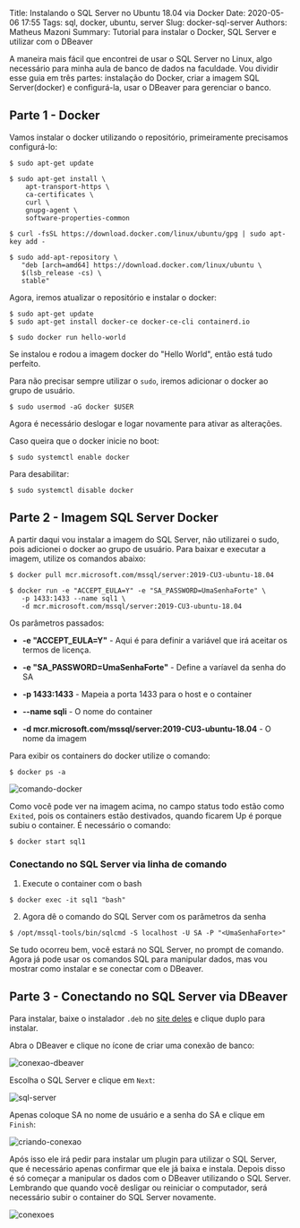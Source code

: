 Title: Instalando o SQL Server no Ubuntu 18.04 via Docker
Date: 2020-05-06 17:55
Tags: sql, docker, ubuntu, server 
Slug: docker-sql-server
Authors: Matheus Mazoni 
Summary: Tutorial para instalar o Docker, SQL Server e utilizar com o DBeaver

A maneira mais fácil que encontrei de usar o SQL Server no Linux, algo necessário para minha aula de banco de dados na faculdade. Vou dividir esse guia em três partes: instalação do Docker, criar a imagem SQL Server(docker)  e configurá-la, usar o DBeaver para gerenciar o banco.

## Parte 1 - Docker

Vamos instalar o docker utilizando o repositório, primeiramente precisamos configurá-lo:

```
$ sudo apt-get update

$ sudo apt-get install \
    apt-transport-https \
    ca-certificates \
    curl \
    gnupg-agent \
    software-properties-common

$ curl -fsSL https://download.docker.com/linux/ubuntu/gpg | sudo apt-key add -

$ sudo add-apt-repository \
   "deb [arch=amd64] https://download.docker.com/linux/ubuntu \
   $(lsb_release -cs) \
   stable"
```

Agora, iremos atualizar o repositório e instalar o docker:

```
$ sudo apt-get update
$ sudo apt-get install docker-ce docker-ce-cli containerd.io

$ sudo docker run hello-world
```
Se instalou e rodou a imagem docker do "Hello World", então está tudo perfeito. 

Para não precisar sempre utilizar o `sudo`, iremos adicionar o docker ao grupo de usuário.

```
$ sudo usermod -aG docker $USER
```
 
Agora é necessário deslogar e logar novamente para ativar as alterações.

Caso queira que o docker inicie no boot:

```
$ sudo systemctl enable docker
```

Para desabilitar:

```
$ sudo systemctl disable docker
```

## Parte 2 - Imagem SQL Server Docker

A partir daqui vou instalar a imagem do SQL Server, não utilizarei o sudo, pois adicionei o docker ao grupo de usuário. Para baixar e executar a imagem, utilize os comandos abaixo:

```
$ docker pull mcr.microsoft.com/mssql/server:2019-CU3-ubuntu-18.04

$ docker run -e "ACCEPT_EULA=Y" -e "SA_PASSWORD=UmaSenhaForte" \
   -p 1433:1433 --name sql1 \
   -d mcr.microsoft.com/mssql/server:2019-CU3-ubuntu-18.04
```
Os parâmetros passados:

+ **-e "ACCEPT_EULA=Y"** - Aqui é para definir a variável que irá aceitar os termos de licença.

+ **-e "SA_PASSWORD=UmaSenhaForte"** - Define a varíavel da senha do SA

+ **-p 1433:1433** - Mapeia a porta 1433 para o host e o container

+ **--name sqli** - O nome do container

+ **-d mcr.microsoft.com/mssql/server:2019-CU3-ubuntu-18.04** - O nome da imagem


Para exibir os containers do docker utilize o comando:

```
$ docker ps -a
```

![comando-docker](https://trello-attachments.s3.amazonaws.com/5a9ad7ae3d56417005320ecd/5eb92a44f4a2f55fbe5aee93/d3b4f8c81aeed408e399af55be521eb1/terminal-docker.png "Terminal com comando 'docker ps -a'")

Como você pode ver na imagem acima, no campo status todo estão como `Exited`, pois os containers estão destivados, quando ficarem Up é porque subiu o container. É necessário o comando:

```
$ docker start sql1
```

### Conectando no SQL Server via linha de comando

1. Execute o container com o bash

```
$ docker exec -it sql1 "bash"
```

2. Agora dê o comando do SQL Server com os parâmetros da senha

```
$ /opt/mssql-tools/bin/sqlcmd -S localhost -U SA -P "<UmaSenhaForte>"
```

Se tudo ocorreu bem, você estará no SQL Server, no prompt de comando. Agora já pode usar os comandos SQL para manipular dados, mas vou mostrar como instalar e se conectar com o DBeaver.

## Parte 3 - Conectando no SQL Server via DBeaver

Para instalar, baixe o instalador `.deb` no [site deles](https://dbeaver.io/download/) e clique duplo para instalar.

Abra o DBeaver e clique no ícone de criar uma conexão de banco:

![conexao-dbeaver](https://trello-attachments.s3.amazonaws.com/5a9ad7ae3d56417005320ecd/5eb92a44f4a2f55fbe5aee93/a8cc1a49b8b35887e91858ecb0447f12/database-connection.png "Ícone de criar conexão")

Escolha o SQL Server e clique em `Next`:

![sql-server](https://trello-attachments.s3.amazonaws.com/5a9ad7ae3d56417005320ecd/5eb92a44f4a2f55fbe5aee93/8105d0cb761d9af25644eefedf949a14/sql-server.png "SQL Server")

Apenas coloque SA no nome de usuário e a senha do SA e clique em `Finish`:

![criando-conexao](https://trello-attachments.s3.amazonaws.com/5a9ad7ae3d56417005320ecd/5eb92a44f4a2f55fbe5aee93/b476c7a2b7d9994432ac70bcc10804b0/conectar-sql.png "Criando conexão")

Após isso ele irá pedir para instalar um plugin para utilizar o SQL Server, que é necessário apenas confirmar que ele já baixa e instala. Depois disso é só começar a manipular os dados com o DBeaver utilizando o SQL Server. Lembrando que quando você desligar ou reiniciar o computador, será necessário subir o container do SQL Server novamente.

![conexoes](https://trello-attachments.s3.amazonaws.com/5a9ad7ae3d56417005320ecd/5eb92a44f4a2f55fbe5aee93/09f0ac6c7440c078b31a86cb1745c6c7/conexoes.png "DBeaver")


